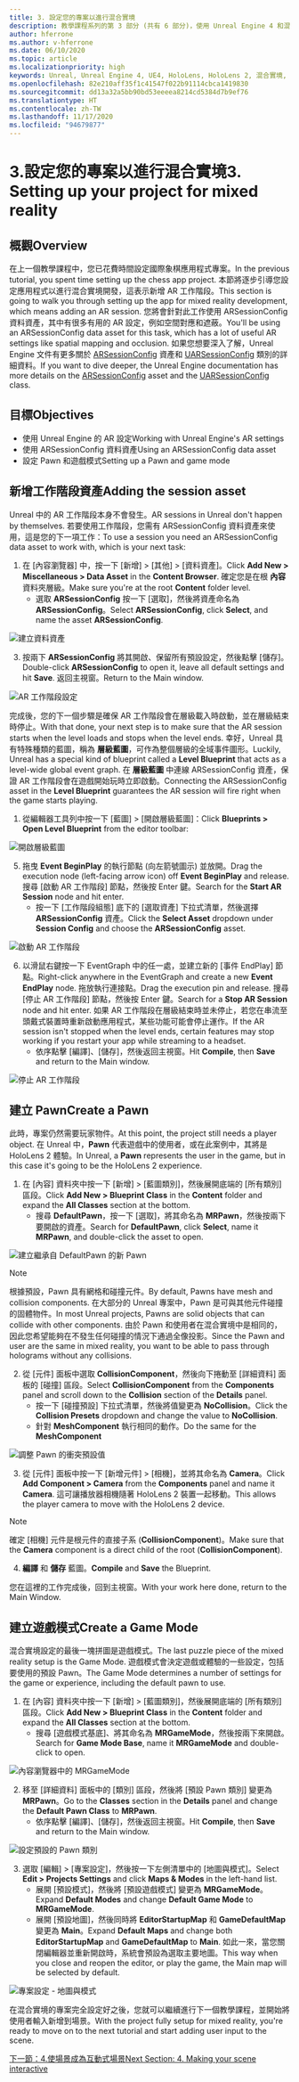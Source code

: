 ```yaml
---
title: 3. 設定您的專案以進行混合實境
description: 教學課程系列的第 3 部分 (共有 6 部分)，使用 Unreal Engine 4 和混合實境工具組 UX 工具外掛程式來建置簡單的國際象棋應用程式
author: hferrone
ms.author: v-hferrone
ms.date: 06/10/2020
ms.topic: article
ms.localizationpriority: high
keywords: Unreal, Unreal Engine 4, UE4, HoloLens, HoloLens 2, 混合實境, 教學課程, 開始使用, mrtk, uxt, UX 工具, 文件, 混合實境頭戴式裝置, windows 混合實境頭戴式裝置, 虛擬實境頭戴式裝置
ms.openlocfilehash: 82e210aff35f1c41547f022b91114cbca1419830
ms.sourcegitcommit: dd13a32a5bb90bd53eeeea8214cd5384d7b9ef76
ms.translationtype: HT
ms.contentlocale: zh-TW
ms.lasthandoff: 11/17/2020
ms.locfileid: "94679877"
---
```

# <a name="3-setting-up-your-project-for-mixed-reality"></a><span data-ttu-id="470e5-104">3.設定您的專案以進行混合實境</span><span class="sxs-lookup"><span data-stu-id="470e5-104">3. Setting up your project for mixed reality</span></span>

## <a name="overview"></a><span data-ttu-id="470e5-105">概觀</span><span class="sxs-lookup"><span data-stu-id="470e5-105">Overview</span></span>

<span data-ttu-id="470e5-106">在上一個教學課程中，您已花費時間設定國際象棋應用程式專案。</span><span class="sxs-lookup"><span data-stu-id="470e5-106">In the previous tutorial, you spent time setting up the chess app project.</span></span> <span data-ttu-id="470e5-107">本節將逐步引導您設定應用程式以進行混合實境開發，這表示新增 AR 工作階段。</span><span class="sxs-lookup"><span data-stu-id="470e5-107">This section is going to walk you through setting up the app for mixed reality development, which means adding an AR session.</span></span> <span data-ttu-id="470e5-108">您將會針對此工作使用 ARSessionConfig 資料資產，其中有很多有用的 AR 設定，例如空間對應和遮蔽。</span><span class="sxs-lookup"><span data-stu-id="470e5-108">You'll be using an ARSessionConfig data asset for this task, which has a lot of useful AR settings like spatial mapping and occlusion.</span></span> <span data-ttu-id="470e5-109">如果您想要深入了解，Unreal Engine 文件有更多關於 [ARSessionConfig](https://docs.unrealengine.com/en-US/PythonAPI/class/ARSessionConfig.html) 資產和 [UARSessionConfig](https://docs.unrealengine.com/en-US/API/Runtime/AugmentedReality/UARSessionConfig/index.html) 類別的詳細資料。</span><span class="sxs-lookup"><span data-stu-id="470e5-109">If you want to dive deeper, the Unreal Engine documentation has more details on the [ARSessionConfig](https://docs.unrealengine.com/en-US/PythonAPI/class/ARSessionConfig.html) asset and the [UARSessionConfig](https://docs.unrealengine.com/en-US/API/Runtime/AugmentedReality/UARSessionConfig/index.html) class.</span></span>

## <a name="objectives"></a><span data-ttu-id="470e5-110">目標</span><span class="sxs-lookup"><span data-stu-id="470e5-110">Objectives</span></span>
* <span data-ttu-id="470e5-111">使用 Unreal Engine 的 AR 設定</span><span class="sxs-lookup"><span data-stu-id="470e5-111">Working with Unreal Engine's AR settings</span></span> 
* <span data-ttu-id="470e5-112">使用 ARSessionConfig 資料資產</span><span class="sxs-lookup"><span data-stu-id="470e5-112">Using an ARSessionConfig data asset</span></span>
* <span data-ttu-id="470e5-113">設定 Pawn 和遊戲模式</span><span class="sxs-lookup"><span data-stu-id="470e5-113">Setting up a Pawn and game mode</span></span>

## <a name="adding-the-session-asset"></a><span data-ttu-id="470e5-114">新增工作階段資產</span><span class="sxs-lookup"><span data-stu-id="470e5-114">Adding the session asset</span></span>
<span data-ttu-id="470e5-115">Unreal 中的 AR 工作階段本身不會發生。</span><span class="sxs-lookup"><span data-stu-id="470e5-115">AR sessions in Unreal don't happen by themselves.</span></span> <span data-ttu-id="470e5-116">若要使用工作階段，您需有 ARSessionConfig 資料資產來使用，這是您的下一項工作：</span><span class="sxs-lookup"><span data-stu-id="470e5-116">To use a session you need an ARSessionConfig data asset to work with, which is your next task:</span></span>

1. <span data-ttu-id="470e5-117">在 [內容瀏覽器] 中，按一下 [新增] > [其他] > [資料資產]。</span><span class="sxs-lookup"><span data-stu-id="470e5-117">Click **Add New > Miscellaneous > Data Asset** in the **Content Browser**.</span></span> <span data-ttu-id="470e5-118">確定您是在根 **內容** 資料夾層級。</span><span class="sxs-lookup"><span data-stu-id="470e5-118">Make sure you're at the root **Content** folder level.</span></span> 
    * <span data-ttu-id="470e5-119">選取 **ARSessionConfig** 按一下 [選取]，然後將資產命名為 **ARSessionConfig**。</span><span class="sxs-lookup"><span data-stu-id="470e5-119">Select **ARSessionConfig**, click **Select**, and name the asset **ARSessionConfig**.</span></span>

![建立資料資產](images/unreal-uxt/3-createasset.PNG)

3. <span data-ttu-id="470e5-121">按兩下 **ARSessionConfig** 將其開啟、保留所有預設設定，然後點擊 [儲存]。</span><span class="sxs-lookup"><span data-stu-id="470e5-121">Double-click **ARSessionConfig** to open it, leave all default settings and hit **Save**.</span></span> <span data-ttu-id="470e5-122">返回主視窗。</span><span class="sxs-lookup"><span data-stu-id="470e5-122">Return to the Main window.</span></span> 

![AR 工作階段設定](images/unreal-uxt/3-arsessionconfig.PNG)

<span data-ttu-id="470e5-124">完成後，您的下一個步驟是確保 AR 工作階段會在層級載入時啟動，並在層級結束時停止。</span><span class="sxs-lookup"><span data-stu-id="470e5-124">With that done, your next step is to make sure that the AR session starts when the level loads and stops when the level ends.</span></span> <span data-ttu-id="470e5-125">幸好，Unreal 具有特殊種類的藍圖，稱為 **層級藍圖**，可作為整個層級的全域事件圖形。</span><span class="sxs-lookup"><span data-stu-id="470e5-125">Luckily, Unreal has a special kind of blueprint called a **Level Blueprint** that acts as a level-wide global event graph.</span></span> <span data-ttu-id="470e5-126">在 **層級藍圖** 中連線 ARSessionConfig 資產，保證 AR 工作階段會在遊戲開始玩時立即啟動。</span><span class="sxs-lookup"><span data-stu-id="470e5-126">Connecting the ARSessionConfig asset in the **Level Blueprint** guarantees the AR session will fire right when the game starts playing.</span></span>

1. <span data-ttu-id="470e5-127">從編輯器工具列中按一下 [藍圖] > [開啟層級藍圖]：</span><span class="sxs-lookup"><span data-stu-id="470e5-127">Click **Blueprints > Open Level Blueprint** from the editor toolbar:</span></span> 

![開啟層級藍圖](images/unreal-uxt/3-level-blueprint.PNG)

5. <span data-ttu-id="470e5-129">拖曳 **Event BeginPlay** 的執行節點 (向左箭號圖示) 並放開。</span><span class="sxs-lookup"><span data-stu-id="470e5-129">Drag the execution node (left-facing arrow icon) off **Event BeginPlay** and release.</span></span> <span data-ttu-id="470e5-130">搜尋 [啟動 AR 工作階段] 節點，然後按 Enter 鍵。</span><span class="sxs-lookup"><span data-stu-id="470e5-130">Search for the **Start AR Session** node and hit enter.</span></span>  
    * <span data-ttu-id="470e5-131">按一下 [工作階段組態] 底下的 [選取資產] 下拉式清單，然後選擇 **ARSessionConfig** 資產。</span><span class="sxs-lookup"><span data-stu-id="470e5-131">Click the **Select Asset** dropdown under **Session Config** and choose the **ARSessionConfig** asset.</span></span> 

![啟動 AR 工作階段](images/unreal-uxt/3-start-ar-session.PNG)

6. <span data-ttu-id="470e5-133">以滑鼠右鍵按一下 EventGraph 中的任一處，並建立新的 [事件 EndPlay] 節點。</span><span class="sxs-lookup"><span data-stu-id="470e5-133">Right-click anywhere in the EventGraph and create a new **Event EndPlay** node.</span></span> <span data-ttu-id="470e5-134">拖放執行連接點。</span><span class="sxs-lookup"><span data-stu-id="470e5-134">Drag the execution pin and release.</span></span> <span data-ttu-id="470e5-135">搜尋 [停止 AR 工作階段] 節點，然後按 Enter 鍵。</span><span class="sxs-lookup"><span data-stu-id="470e5-135">Search for a **Stop AR Session** node and hit enter.</span></span> <span data-ttu-id="470e5-136">如果 AR 工作階段在層級結束時並未停止，若您在串流至頭戴式裝置時重新啟動應用程式，某些功能可能會停止運作。</span><span class="sxs-lookup"><span data-stu-id="470e5-136">If the AR session isn't stopped when the level ends, certain features may stop working if you restart your app while streaming to a headset.</span></span> 
    * <span data-ttu-id="470e5-137">依序點擊 [編譯]、[儲存]，然後返回主視窗。</span><span class="sxs-lookup"><span data-stu-id="470e5-137">Hit **Compile**, then **Save** and return to the Main window.</span></span>

![停止 AR 工作階段](images/unreal-uxt/3-stoparsession.PNG)

## <a name="create-a-pawn"></a><span data-ttu-id="470e5-139">建立 Pawn</span><span class="sxs-lookup"><span data-stu-id="470e5-139">Create a Pawn</span></span>
<span data-ttu-id="470e5-140">此時，專案仍然需要玩家物件。</span><span class="sxs-lookup"><span data-stu-id="470e5-140">At this point, the project still needs a player object.</span></span> <span data-ttu-id="470e5-141">在 Unreal 中，**Pawn** 代表遊戲中的使用者，或在此案例中，其將是 HoloLens 2 體驗。</span><span class="sxs-lookup"><span data-stu-id="470e5-141">In Unreal, a **Pawn** represents the user in the game, but in this case it's going to be the HoloLens 2 experience.</span></span>

1. <span data-ttu-id="470e5-142">在 [內容] 資料夾中按一下 [新增] > [藍圖類別]，然後展開底端的 [所有類別] 區段。</span><span class="sxs-lookup"><span data-stu-id="470e5-142">Click **Add New > Blueprint Class** in the **Content** folder and expand the **All Classes** section at the bottom.</span></span> 
    * <span data-ttu-id="470e5-143">搜尋 **DefaultPawn**，按一下 [選取]，將其命名為 **MRPawn**，然後按兩下要開啟的資產。</span><span class="sxs-lookup"><span data-stu-id="470e5-143">Search for **DefaultPawn**, click **Select**, name it **MRPawn**, and double-click the asset to open.</span></span> 

![建立繼承自 DefaultPawn 的新 Pawn](images/unreal-uxt/3-defaultpawn.PNG)

> [!NOTE]
> <span data-ttu-id="470e5-145">根據預設，Pawn 具有網格和碰撞元件。</span><span class="sxs-lookup"><span data-stu-id="470e5-145">By default, Pawns have mesh and collision components.</span></span> <span data-ttu-id="470e5-146">在大部分的 Unreal 專案中，Pawn 是可與其他元件碰撞的固體物件。</span><span class="sxs-lookup"><span data-stu-id="470e5-146">In most Unreal projects, Pawns are solid objects that can collide with other components.</span></span> <span data-ttu-id="470e5-147">由於 Pawn 和使用者在混合實境中是相同的，因此您希望能夠在不發生任何碰撞的情況下通過全像投影。</span><span class="sxs-lookup"><span data-stu-id="470e5-147">Since the Pawn and user are the same in mixed reality, you want to be able to pass through holograms without any collisions.</span></span> 

2. <span data-ttu-id="470e5-148">從 [元件] 面板中選取 **CollisionComponent**，然後向下捲動至 [詳細資料] 面板的 [碰撞] 區段。</span><span class="sxs-lookup"><span data-stu-id="470e5-148">Select **CollisionComponent** from the **Components** panel and scroll down to the **Collision** section of the **Details** panel.</span></span> 
    * <span data-ttu-id="470e5-149">按一下 [碰撞預設] 下拉式清單，然後將值變更為 **NoCollision**。</span><span class="sxs-lookup"><span data-stu-id="470e5-149">Click the **Collision Presets** dropdown and change the value to **NoCollision**.</span></span> 
    * <span data-ttu-id="470e5-150">針對 **MeshComponent** 執行相同的動作。</span><span class="sxs-lookup"><span data-stu-id="470e5-150">Do the same for the **MeshComponent**</span></span>

![調整 Pawn 的衝突預設值](images/unreal-uxt/3-nocollision.PNG)

3. <span data-ttu-id="470e5-152">從 [元件] 面板中按一下 [新增元件] > [相機]，並將其命名為 **Camera**。</span><span class="sxs-lookup"><span data-stu-id="470e5-152">Click **Add Component > Camera** from the **Components** panel and name it **Camera**.</span></span> <span data-ttu-id="470e5-153">這可讓播放器相機隨著 HoloLens 2 裝置一起移動。</span><span class="sxs-lookup"><span data-stu-id="470e5-153">This allows the player camera to move with the HoloLens 2 device.</span></span>

> [!NOTE]
> <span data-ttu-id="470e5-154">確定 [相機] 元件是根元件的直接子系 (**CollisionComponent**)。</span><span class="sxs-lookup"><span data-stu-id="470e5-154">Make sure that the **Camera** component is a direct child of the root (**CollisionComponent**).</span></span>

4. <span data-ttu-id="470e5-155">**編譯** 和 **儲存** 藍圖。</span><span class="sxs-lookup"><span data-stu-id="470e5-155">**Compile** and **Save** the Blueprint.</span></span>

<span data-ttu-id="470e5-156">您在這裡的工作完成後，回到主視窗。</span><span class="sxs-lookup"><span data-stu-id="470e5-156">With your work here done, return to the Main Window.</span></span>

## <a name="create-a-game-mode"></a><span data-ttu-id="470e5-157">建立遊戲模式</span><span class="sxs-lookup"><span data-stu-id="470e5-157">Create a Game Mode</span></span>
<span data-ttu-id="470e5-158">混合實境設定的最後一塊拼圖是遊戲模式。</span><span class="sxs-lookup"><span data-stu-id="470e5-158">The last puzzle piece of the mixed reality setup is the Game Mode.</span></span> <span data-ttu-id="470e5-159">遊戲模式會決定遊戲或體驗的一些設定，包括要使用的預設 Pawn。</span><span class="sxs-lookup"><span data-stu-id="470e5-159">The Game Mode determines a number of settings for the game or experience, including the default pawn to use.</span></span>

1.  <span data-ttu-id="470e5-160">在 [內容] 資料夾中按一下 [新增] > [藍圖類別]，然後展開底端的 [所有類別] 區段。</span><span class="sxs-lookup"><span data-stu-id="470e5-160">Click **Add New > Blueprint Class** in the **Content** folder and expand the **All Classes** section at the bottom.</span></span> 
    * <span data-ttu-id="470e5-161">搜尋 [遊戲模式基底]、將其命名為 **MRGameMode**，然後按兩下來開啟。</span><span class="sxs-lookup"><span data-stu-id="470e5-161">Search for **Game Mode Base**, name it **MRGameMode** and double-click to open.</span></span> 

![內容瀏覽器中的 MRGameMode](images/unreal-uxt/3-gamemode.PNG)

2.  <span data-ttu-id="470e5-163">移至 [詳細資料] 面板中的 [類別] 區段，然後將 [預設 Pawn 類別] 變更為 **MRPawn**。</span><span class="sxs-lookup"><span data-stu-id="470e5-163">Go to the **Classes** section in the **Details** panel and change the **Default Pawn Class** to **MRPawn**.</span></span> 
    * <span data-ttu-id="470e5-164">依序點擊 [編譯]、[儲存]，然後返回主視窗。</span><span class="sxs-lookup"><span data-stu-id="470e5-164">Hit **Compile**, then **Save** and return to the Main window.</span></span> 

![設定預設的 Pawn 類別](images/unreal-uxt/3-setpawn.PNG)

3.  <span data-ttu-id="470e5-166">選取 [編輯] > [專案設定]，然後按一下左側清單中的 [地圖與模式]。</span><span class="sxs-lookup"><span data-stu-id="470e5-166">Select **Edit > Projects Settings** and click **Maps & Modes** in the left-hand list.</span></span> 
    * <span data-ttu-id="470e5-167">展開 [預設模式]，然後將 [預設遊戲模式] 變更為 **MRGameMode**。</span><span class="sxs-lookup"><span data-stu-id="470e5-167">Expand **Default Modes** and change **Default Game Mode** to **MRGameMode**.</span></span> 
    * <span data-ttu-id="470e5-168">展開 [預設地圖]，然後同時將 **EditorStartupMap** 和 **GameDefaultMap** 變更為 **Main**。</span><span class="sxs-lookup"><span data-stu-id="470e5-168">Expand **Default Maps** and change both **EditorStartupMap** and **GameDefaultMap** to **Main**.</span></span> <span data-ttu-id="470e5-169">如此一來，當您關閉編輯器並重新開啟時，系統會預設為選取主要地圖。</span><span class="sxs-lookup"><span data-stu-id="470e5-169">This way when you close and reopen the editor, or play the game, the Main map will be selected by default.</span></span>

![專案設定 - 地圖與模式](images/unreal-uxt/3-mapsandmodes.PNG)

<span data-ttu-id="470e5-171">在混合實境的專案完全設定好之後，您就可以繼續進行下一個教學課程，並開始將使用者輸入新增到場景。</span><span class="sxs-lookup"><span data-stu-id="470e5-171">With the project fully setup for mixed reality, you're ready to move on to the next tutorial and start adding user input to the scene.</span></span> 

[<span data-ttu-id="470e5-172">下一節：4.使場景成為互動式場景</span><span class="sxs-lookup"><span data-stu-id="470e5-172">Next Section: 4. Making your scene interactive</span></span>](unreal-uxt-ch4.md)
